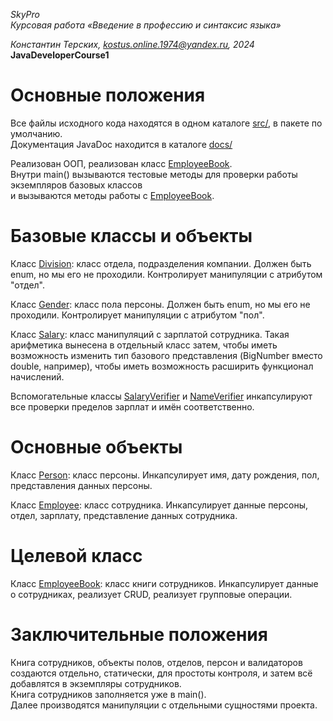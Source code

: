 *SkyPro*<br>
*Курсовая работа «Введение в профессию и синтаксис языка»*<br>

*Константин Терских, kostus.online.1974@yandex.ru, 2024*<br>
**JavaDeveloperCourse1**<br>

# Основные положения<br>
Все файлы исходного кода находятся в одном каталоге [src/](./src/), в пакете по умолчанию.<br>
Документация JavaDoc находится в каталоге [docs/](./docs/)<br>

Реализован ООП, реализован класс [EmployeeBook](./src/EmployeeBook.java).<br>
Внутри main() вызываются тестовые методы для проверки работы экземпляров базовых классов <br>
и вызываются методы работы с [EmployeeBook](./src/EmployeeBook.java).

# Базовые классы и объекты<br>
Класс [Division](./src/Division.java): класс отдела, подразделения компании. Должен быть enum, но мы его не проходили.
Контролирует манипуляции с атрибутом "отдел".

Класс [Gender](./src/Gender.java): класс пола персоны. Должен быть enum, но мы его не проходили.
Контролирует манипуляции с атрибутом "пол".

Класс [Salary](./src/Salary.java): класс манипуляций с зарплатой сотрудника. Такая арифметика вынесена в отдельный класс затем,
чтобы иметь возможность изменить тип базового представления (BigNumber вместо double, например), чтобы иметь возможность расширить
функционал начислений.

Вспомогательные классы [SalaryVerifier](./src/SalaryVerifier.java) и [NameVerifier](./src/NameVerifier.java) инкапсулируют все проверки пределов
зарплат и имён соответственно.

# Основные объекты<br>
Класс [Person](./src/Person.java): класс персоны. Инкапсулирует имя, дату рождения, пол, представления данных персоны.

Класс [Employee](./src/Employee.java): класс сотрудника. Инкапсулирует данные персоны, отдел, зарплату, представление данных сотрудника.

# Целевой класс<br>
Класс [EmployeeBook](./src/EmployeeBook.java): класс книги сотрудников. Инкапсулирует данные о сотрудниках, реализует CRUD, реализует групповые операции.

# Заключительные положения<br>

Книга сотрудников, объекты полов, отделов, персон и валидаторов создаются отдельно, статически, для простоты контроля, и затем всё добавлятся в экземпляры сотрудников.<br>
Книга сотрудников заполняется уже в main().<br>
Далее производятся манипуляции с отдельными сущностями проекта.

